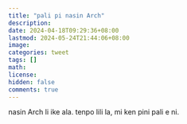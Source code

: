 ```yaml
---
title: "pali pi nasin Arch"
description: 
date: 2024-04-18T09:29:36+08:00
lastmod: 2024-05-24T21:44:06+08:00
image: 
categories: tweet
tags: []
math: 
license: 
hidden: false
comments: true
---
```


nasin Arch li ike ala. tenpo lili la, mi ken pini pali e ni.

